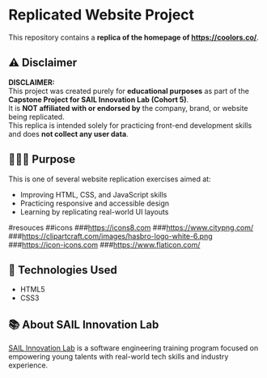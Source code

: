 # Replicated Website Project

This repository contains a **replica of the homepage of https://coolors.co/**.

## ⚠️ Disclaimer

**DISCLAIMER:**  
This project was created purely for **educational purposes** as part of the **Capstone Project for SAIL Innovation Lab (Cohort 5)**.  
It is **NOT affiliated with or endorsed by** the company, brand, or website being replicated.  
This replica is intended solely for practicing front-end development skills and does **not collect any user data**.

## 👨🏽‍💻 Purpose

This is one of several website replication exercises aimed at:
- Improving HTML, CSS, and JavaScript skills
- Practicing responsive and accessible design
- Learning by replicating real-world UI layouts


#resouces
##icons
###https://icons8.com
###https://www.citypng.com/
###https://clipartcraft.com/images/hasbro-logo-white-6.png
###https://icon-icons.com
###https://www.flaticon.com/


## 🔧 Technologies Used

- HTML5
- CSS3

## 📚 About SAIL Innovation Lab

[SAIL Innovation Lab](https://sailab.ng) is a software engineering training program focused on empowering young talents with real-world tech skills and industry experience.



